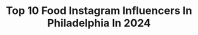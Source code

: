 ---
title: Top 10 Food Instagram Influencers In Philadelphia In 2024
description: >-
  Find top food Instagram influencers in Philadelphia in 2024. Most popular hashtags: #philadelphia #philly #phillyfood #visitphilly.
platform: Instagram
hits: 85
text_top: Discover the best Instagram accounts on inBeat.
text_bottom: Our search engine holds 85 Instagram influencers like this in Philadelphia, United States for you to collaborate.
profiles:
  - username: "phlmyplate"
    fullname: >-
      PHLmyPlate 🍽
    bio: >-
      Philadelphia Food and Lifestyle Join us through Philly and beyond📍 📸 Original content by @wdans22 @kaitglock DM// phlmyplate@gmail.com 📧
    location: "United States"
    followers: 23202
    engagement: 47
    commentsToLikes: 0.020855
    id: ckqg6flkcnxj70j23cbo9uxiv
    verified: false
    hashtags: "#instafood, #instafoodie, #phillyfoodscene, #cheesyfood"
  - username: "tasteofphl"
    fullname: >-
      Taste of Philly
    bio: >-
      Your guide to #Philly & more Philly Food • Travel • Experiences ➡️TikTok: @tasteofphilly 22k
    location: "United States"
    followers: 37125
    engagement: 1679
    commentsToLikes: 0.047542
    id: clgcjpa83kf150j08nawsoha5
    verified: false
    hashtags: "#philadelphiafoodie, #foodiesofinstagram, #phillyfoodies, #eats"
  - username: "josheatsphilly"
    fullname: >-
      Philadelphia Food & Lifestyle
    bio: >-
      🏆 @phillymag Food Influencer of the Year 👶🏾 Hungry since birth 🌈 #JoshEatsPhilly 📫 josheatsphilly@gmail.com
    location: "United States"
    followers: 166037
    engagement: 185
    commentsToLikes: 0.010523
    id: ck0tyekujmhfy0i196kndu1er
    verified: false
    hashtags: "#summer, #visitphilly, #philly, #newinphilly"
  - username: "philmytummy"
    fullname: >-
      Philadelphia Food Blog
    bio: >-
      😋 Feasting in Philadelphia and beyond 📩 philmytummy1@gmail.com 📸 All original photos + video 📍Visit our website for full feature articles
    location: "United States"
    followers: 40355
    engagement: 53
    commentsToLikes: 0.113148
    id: ckqjjlln7rm930j239uexpsro
    verified: false
    hashtags: "#philmytummy, #nationalcheesesteakday, #sponsored, #thanksubereats"
  - username: "phlfoodstagram"
    fullname: >-
      Philadelphia Food & Lifestyle
    bio: >-
      Samantha @ssschwartz 🙋🏽‍♀️ Philadelphia & beyond 📍 #phlfoodstagram 📲 DM/Phlfoodstagram@gmail.com 💌
    location: "United States"
    followers: 37900
    engagement: 30
    commentsToLikes: 0.009157
    id: ck0w5u9pk5gyy0i19fczmow3h
    verified: false
    hashtags: "#icecream, #philadelphia, #phlfoodstagram, #phillyfeeling"
  - username: "eatswithjb"
    fullname: >-
      JB | Philadelphia Food Blogger
    bio: >-
      👨🏻‍🍳 Philly based restaurant and recipe blog 🍕 Tastiest restaurants in town 🗃 Traditional family recipes
    location: "United States"
    followers: 3720
    engagement: 566
    commentsToLikes: 0.295784
    id: ckaor94k0m9060i78suz39gzn
    verified: false
    hashtags: "#chocolate, #phillyblogger, #recipeshare, #philadelphiafoodie"
  - username: "phillyinsider"
    fullname: >-
      Michael Klein
    bio: >-
      I write about the Philadelphia area #food & #restaurant scene at @phillyinquirer. Not a critic. ❤️ my kids, espresso, dad jokes, and the Oxford comma.
    location: "United States"
    followers: 23225
    engagement: 208
    commentsToLikes: 0.036093
    id: ck8swn6hgelk70j788vy49p2o
    verified: false
    hashtags: "#food, #restaurant, #philly, #bar"
  - username: "koryaversa"
    fullname: >-
      Kory Aversa - Philly Publicist
    bio: >-
      PR Santa 🎅 Philly Publicist 📢 Grand openings, restaurant / food tips, things to do, Pennsylvania things. Content Creator & Entrepreneur @aversapr 🏳️‍🌈
    location: "United States"
    followers: 97199
    engagement: 19363
    commentsToLikes: 0.054123
    id: cl37w9lni26510i23eid4hpe9
    verified: false
    hashtags: "#spookyseason, #christmas, #philly, #philadelphia"
  - username: "phlspecial"
    fullname: >-
      Philly Philly!
    bio: >-
      experiences | food & bev | travel 📍 philadelphia & beyond ✈️ 💌 phlspecial@gmail.com 📸 #phlspecial
    location: "United States"
    followers: 37061
    engagement: 304
    commentsToLikes: 0.177996
    id: ckqjjlls2rmdv0j237oood1vn
    verified: false
    hashtags: "#gobirds, #philly, #doingthings, #ovphilly"
  - username: "philadelphiapulse"
    fullname: >-
      Philadelphia Pulse
    bio: >-
      Philadelphia’s source for food, drinks, events and more. - Use #phillypulse for a chance to be featured.
    location: "United States"
    followers: 48824
    engagement: 216
    commentsToLikes: 0.012418
    id: ckap7rr5yl9t50i78ljhoy4sd
    verified: false
    hashtags: "#phillypulse"
---